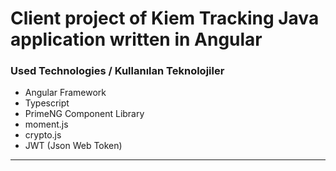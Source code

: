 # Client project of Kiem Tracking Java application written in Angular

<h3>Used Technologies / Kullanılan Teknolojiler</h3>
<ul>
  <li>Angular Framework</li>
  <li>Typescript</li>
  <li>PrimeNG Component Library</li>
  <li>moment.js</li>
  <li>crypto.js</li>
  <li>JWT (Json Web Token)</li>
</ul>
<hr/>
